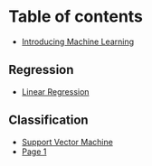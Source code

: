 # Table of contents

* [Introducing Machine Learning](README.md)

## Regression

* [Linear Regression](regression/linear-regression.md)

## Classification

* [Support Vector Machine](classification/support-vector-machine.md)
* [Page 1](classification/page-1.md)
